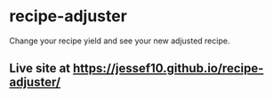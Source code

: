 # recipe-adjuster
Change your recipe yield and see your new adjusted recipe.

## Live site at https://jessef10.github.io/recipe-adjuster/
